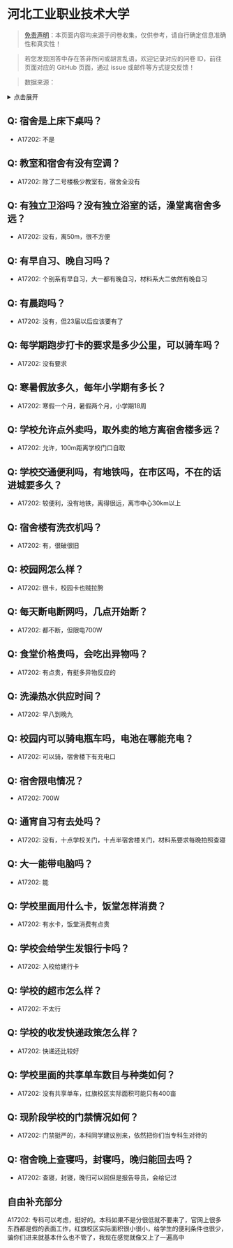 # 河北工业职业技术大学

> [免责声明](https://colleges.chat/#_3)：本页面内容均来源于问卷收集，仅供参考，请自行确定信息准确性和真实性！

> 若您发现回答中存在答非所问或胡言乱语，欢迎记录对应的问卷 ID，前往页面对应的 GitHub 页面，通过 issue 或邮件等方式提交反馈！

> 数据来源：

<details><summary>点击展开</summary>
<ul>
<li>A17202: 匿名 (2023 年 05 月)</li>
</ul>
</details>

## Q: 宿舍是上床下桌吗？

- A17202: 不是

## Q: 教室和宿舍有没有空调？

- A17202: 除了二号楼极少教室有，宿舍全没有

## Q: 有独立卫浴吗？没有独立浴室的话，澡堂离宿舍多远？

- A17202: 没有，离50m，很不方便

## Q: 有早自习、晚自习吗？

- A17202: 个别系有早自习，大一都有晚自习，材料系大二依然有晚自习

## Q: 有晨跑吗？

- A17202: 没有，但23届以后应该要有了

## Q: 每学期跑步打卡的要求是多少公里，可以骑车吗？

- A17202: 没有要求

## Q: 寒暑假放多久，每年小学期有多长？

- A17202: 寒假一个月，暑假两个月，小学期18周

## Q: 学校允许点外卖吗，取外卖的地方离宿舍楼多远？

- A17202: 允许，100m距离学校门口自取

## Q: 学校交通便利吗，有地铁吗，在市区吗，不在的话进城要多久？

- A17202: 较便利，没有地铁，离得很远，离市中心30km以上

## Q: 宿舍楼有洗衣机吗？

- A17202: 有，很破很旧

## Q: 校园网怎么样？

- A17202: 很卡，校园卡也贼拉胯

## Q: 每天断电断网吗，几点开始断？

- A17202: 都不断，但限电700W

## Q: 食堂价格贵吗，会吃出异物吗？

- A17202: 有点贵，有挺多异物反应的

## Q: 洗澡热水供应时间？

- A17202: 早八到晚九

## Q: 校园内可以骑电瓶车吗，电池在哪能充电？

- A17202: 可以骑，宿舍楼下有充电口

## Q: 宿舍限电情况？

- A17202: 700W

## Q: 通宵自习有去处吗？

- A17202: 没有，十点学校关门，十点半宿舍楼关门，材料系要求每晚拍照查寝

## Q: 大一能带电脑吗？

- A17202: 能

## Q: 学校里面用什么卡，饭堂怎样消费？

- A17202: 有水卡，饭堂消费有点贵

## Q: 学校会给学生发银行卡吗？

- A17202: 入校给建行卡

## Q: 学校的超市怎么样？

- A17202: 不太行

## Q: 学校的收发快递政策怎么样？

- A17202: 快递还比较好

## Q: 学校里面的共享单车数目与种类如何？

- A17202: 没有共享单车，红旗校区实际面积可能只有400亩

## Q: 现阶段学校的门禁情况如何？

- A17202: 门禁挺严的，本科同学建议别来，依然把你们当专科生对待的

## Q: 宿舍晚上查寝吗，封寝吗，晚归能回去吗？

- A17202: 查寝，封寝，晚归可以回但是报告导员，会给记过

## 自由补充部分

A17202: 专科可以考虑，挺好的。本科如果不是分很低就不要来了，官网上很多东西都是假的表面工作，红旗校区实际面积很小很小，给学生的便利条件也很少，骗你们进来就基本什么也不管了，我现在感觉就像又上了一遍高中
